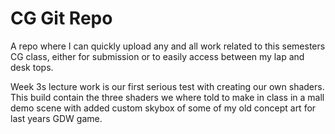 # CG Git Repo

A repo where I can quickly upload any and all work related to this semesters CG class, either for submission or to easily access between my lap and desk tops.



Week 3s lecture work is our first serious test with creating our own shaders. This build contain the three shaders we where told to make in class in a mall demo scene with added custom skybox of some of my old concept art for last years GDW game.

